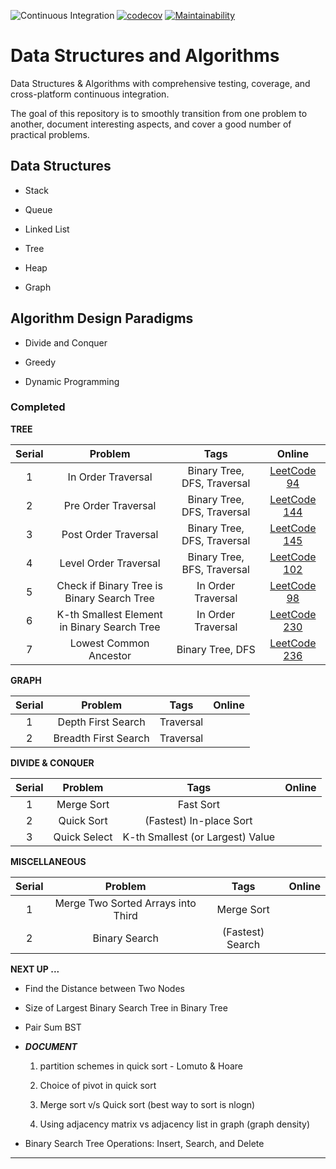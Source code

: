 ![Continuous Integration](https://github.com/saurabmish/Data-Structures-and-Algorithms/workflows/Continuous%20Integration/badge.svg)
[![codecov](https://codecov.io/gh/saurabmish/Data-Structures-and-Algorithms/branch/master/graph/badge.svg?token=93OSG78SRU)](https://codecov.io/gh/saurabmish/Data-Structures-and-Algorithms)
[![Maintainability](https://api.codeclimate.com/v1/badges/cead59f3aa6e1320ad5e/maintainability)](https://codeclimate.com/github/saurabmish/Data-Structures-and-Algorithms/maintainability)

# Data Structures and Algorithms

Data Structures & Algorithms with comprehensive testing, coverage, and cross-platform continuous integration.

The goal of this repository is to smoothly transition from one problem to another, document interesting aspects, and cover a good number of practical problems.


## Data Structures

+ Stack

+ Queue

+ Linked List

+ Tree

+ Heap

+ Graph

## Algorithm Design Paradigms

+ Divide and Conquer

+ Greedy

+ Dynamic Programming


### Completed

**TREE**

| Serial | Problem                                              | Tags                                    | Online            |
| :----: | :-----:                                              | :-:                                     | :----:            |
|   1    | In Order Traversal                                   | Binary Tree, DFS, Traversal             | [LeetCode 94][1]  |
|   2    | Pre Order Traversal                                  | Binary Tree, DFS, Traversal             | [LeetCode 144][2] |
|   3    | Post Order Traversal                                 | Binary Tree, DFS, Traversal             | [LeetCode 145][3] |
|   4    | Level Order Traversal                                | Binary Tree, BFS, Traversal             | [LeetCode 102][4] |
|   5    | Check if Binary Tree is Binary Search Tree           | In Order Traversal                      | [LeetCode 98][5]  |
|   6    | K-th Smallest Element in Binary Search Tree          | In Order Traversal                      | [LeetCode 230][6] |
|   7    | Lowest Common Ancestor                               | Binary Tree, DFS                        | [LeetCode 236][7] |


**GRAPH**

| Serial | Problem                                              | Tags                                    | Online            |
| :----: | :-----:                                              | :-:                                     | :----:            |
|   1    | Depth First Search                                   |  Traversal                              |                   |
|   2    | Breadth First Search                                 |  Traversal                              |                   |


**DIVIDE & CONQUER**

| Serial | Problem                                              | Tags                                    | Online            |
| :----: | :-----:                                              | :-:                                     | :----:            |
|   1    | Merge Sort                                           | Fast Sort                               |                   |
|   2    | Quick Sort                                           | (Fastest) In-place Sort                 |                   |
|   3    | Quick Select                                         | K-th Smallest (or Largest) Value        |                   |


**MISCELLANEOUS**

| Serial | Problem                                              | Tags                                    | Online            |
| :----: | :-----:                                              | :-:                                     | :----:            |
|   1    | Merge Two Sorted Arrays into Third                   | Merge Sort                              |                   |
|   2    | Binary Search                                        | (Fastest) Search                        |                   |


**NEXT UP ...**

+ Find the Distance between Two Nodes

+ Size of Largest Binary Search Tree in Binary Tree

+ Pair Sum BST

+ ***DOCUMENT***

    1. partition schemes in quick sort - Lomuto & Hoare

    2. Choice of pivot in quick sort

    3. Merge sort v/s Quick sort (best way to sort is nlogn)

    4. Using adjacency matrix vs adjacency list in graph (graph density)

+ Binary Search Tree Operations: Insert, Search, and Delete

---

[1]: https://leetcode.com/problems/binary-tree-inorder-traversal/
[2]: https://leetcode.com/problems/binary-tree-preorder-traversal/
[3]: https://leetcode.com/problems/binary-tree-postorder-traversal/
[4]: https://leetcode.com/problems/binary-tree-level-order-traversal/
[5]: https://leetcode.com/problems/validate-binary-search-tree/
[6]: https://leetcode.com/problems/kth-smallest-element-in-a-bst/
[7]: https://leetcode.com/problems/lowest-common-ancestor-of-a-binary-tree/
